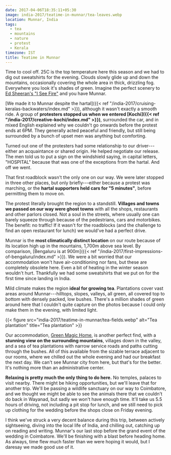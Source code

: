 ```yaml
---
date: 2017-04-06T18:35:11+05:30
image: india-2017/teatime-in-munnar/tea-leaves.webp
location: Munnar, India
tags:
  - tea
  - mountains
  - nature
  - protest
  - Kerala
timezone: IST
title: Teatime in Munnar
---
```


Time to cool off. 25C is the top temperature here this season and we had to dig out sweatshirts for the evening. Clouds slowly glide up and down the mountains, occasionally covering the whole area in thick, drizzling fog. Everywhere you look it's shades of green. Imagine the perfect scenery to [Ed Sheeran's "I See Fire"][yt-i-see-fire] and you have Munnar.

<!--more-->

[We made it to Munnar despite the hartal]({{< ref "/india-2017/cruising-keralas-backwaters/index.md" >}}), although it wasn't exactly a smooth ride. A group of __protesters stopped us when we entered [Kochi]({{< ref "/india-2017/creative-kochi/index.md" >}})__, surrounded the car, and in mixed English explained why we couldn't go onwards before the protest ends at 6PM. They generally acted peaceful and friendly, but still being surrounded by a bunch of upset men was anything but comforting.

Turned out one of the protesters had some relationship to our driver---either an acquaintance or shared origin. He helped negotiate our release. The men told us to put a sign on the windshield saying, in capital letters, "HOSPITAL" because that was one of the exceptions from the hartal. And off we went.

That first roadblock wasn't the only one on our way. We were later stopped in three other places, but only briefly---either because a protest was marching, or the __hartal supporters held cars for "5 minutes"__, before permitting them to move on.

The protest literally brought the region to a standstill. __Villages and towns we passed on our way were ghost towns__ with all the shops, restaurants and other parlors closed. Not a soul in the streets, where usually one can barely squeeze through because of the pedestrians, cars and motorbikes. The benefit: no traffic! If it wasn't for the roadblocks (and the challenge to find an open restaurant for lunch) we would've had a perfect drive.

Munnar is the __most climatically distinct location__ on our route because of its location high up in the mountains, 1,700m above sea level. By comparison, [Bengaluru is at 900m]({{< ref "/india-2017/first-impressions-of-bengaluru/index.md" >}}). We were a bit worried that our accommodation won't have air-conditioning nor fans, but these are completely obsolete here. Even a bit of heating in the winter season wouldn't hurt. Thankfully we had some sweatshirts that we put on for the first time since landing in India.

Mild climate makes the region __ideal for growing tea__. Plantations cover vast areas around Munnar---hilltops, slopes, valleys, all green, all covered top to bottom with densely packed, low bushes. There's a million shades of green around here that I couldn't quite capture on the photos because I could only make them in the evening, with limited light.

{{< figure src="india-2017/teatime-in-munnar/tea-fields.webp" alt="Tea plantation" title="Tea plantation" >}}

Our accommodation, [Green Magic Home][green-magic-home], is another perfect find, with a __stunning view on the surrounding mountains__, villages down in the valley, and a sea of tea plantations with narrow service roads and paths cutting through the bushes. All of this available from the sizable terrace adjacent to our rooms, where we chilled out the whole evening and had our breakfast the next day. We can't see Munnar city from here, but that's for the better. It's nothing more than an administrative center.

__Relaxing is pretty much the only thing to do here.__ No temples, palaces to visit nearby. There might be hiking opportunities, but we'll leave that for another trip. We'll be passing a wildlife sanctuary on our way to Coimbatore, and we thought we might be able to see the animals there that we couldn't do back in Wayanad, but sadly we won't have enough time. It'll take us 5.5 hours of driving, not including a pit stop for lunch, and we still need to pick up clothing for the wedding before the shops close on Friday evening.

I think we've struck a very decent balance during this trip, between actively sightseeing, diving into the local life of India, and chilling out, catching up on reading and writing. Munnar's our last stop before the grand event of the wedding in Coimbatore. We'll be finishing with a blast before heading home. As always, time flew much faster than we were hoping it would, but I daresay we made good use of it.

[yt-i-see-fire]: https://www.youtube.com/watch?v=mllXxyHTzfg
[green-magic-home]: https://www.tripadvisor.com/Hotel_Review-g303881-d1900190-Reviews-Green_Magic_Home-Munnar_Idukki_District_Kerala.html
